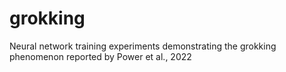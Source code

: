 # grokking
Neural network training experiments demonstrating the grokking phenomenon reported by Power et al., 2022
